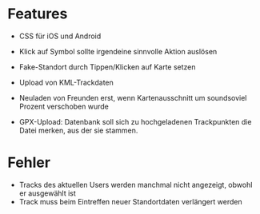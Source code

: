 Features
========

 * CSS für iOS und Android
 * Klick auf Symbol sollte irgendeine sinnvolle Aktion auslösen
 * Fake-Standort durch Tippen/Klicken auf Karte setzen
 * Upload von KML-Trackdaten
 * Neuladen von Freunden erst, wenn Kartenausschnitt um soundsoviel Prozent verschoben wurde

 * GPX-Upload: Datenbank soll sich zu hochgeladenen Trackpunkten die Datei merken, aus der sie stammen.

Fehler
======
 
 * Tracks des aktuellen Users werden manchmal nicht angezeigt, obwohl er ausgewählt ist
 * Track muss beim Eintreffen neuer Standortdaten verlängert werden
